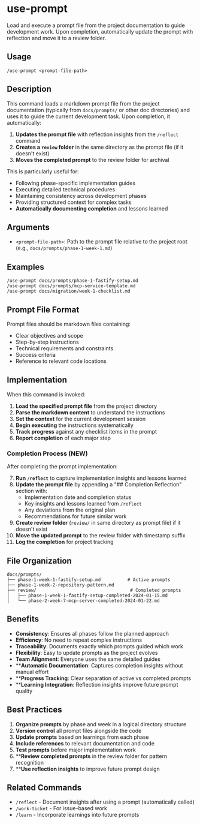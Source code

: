 # use-prompt

Load and execute a prompt file from the project documentation to guide development work. Upon completion, automatically update the prompt with reflection and move it to a review folder.

## Usage

```
/use-prompt <prompt-file-path>
```

## Description

This command loads a markdown prompt file from the project documentation (typically from `docs/prompts/` or other doc directories) and uses it to guide the current development task. Upon completion, it automatically:

1. **Updates the prompt file** with reflection insights from the `/reflect` command
2. **Creates a `review` folder** in the same directory as the prompt file (if it doesn't exist)
3. **Moves the completed prompt** to the review folder for archival

This is particularly useful for:

- Following phase-specific implementation guides
- Executing detailed technical procedures
- Maintaining consistency across development phases
- Providing structured context for complex tasks
- **Automatically documenting completion** and lessons learned

## Arguments

- `<prompt-file-path>`: Path to the prompt file relative to the project root (e.g., `docs/prompts/phase-1-week-1.md`)

## Examples

```
/use-prompt docs/prompts/phase-1-fastify-setup.md
/use-prompt docs/prompts/mcp-service-template.md
/use-prompt docs/migration/week-1-checklist.md
```

## Prompt File Format

Prompt files should be markdown files containing:
- Clear objectives and scope
- Step-by-step instructions
- Technical requirements and constraints
- Success criteria
- Reference to relevant code locations

## Implementation

When this command is invoked:

1. **Load the specified prompt file** from the project directory
2. **Parse the markdown content** to understand the instructions
3. **Set the context** for the current development session
4. **Begin executing** the instructions systematically
5. **Track progress** against any checklist items in the prompt
6. **Report completion** of each major step

### **Completion Process (NEW)**

After completing the prompt implementation:

7. **Run `/reflect`** to capture implementation insights and lessons learned
8. **Update the prompt file** by appending a "## Completion Reflection" section with:
   - Implementation date and completion status
   - Key insights and lessons learned from `/reflect`
   - Any deviations from the original plan
   - Recommendations for future similar work
9. **Create review folder** (`review/` in same directory as prompt file) if it doesn't exist
10. **Move the updated prompt** to the review folder with timestamp suffix
11. **Log the completion** for project tracking

## File Organization

```
docs/prompts/
├── phase-1-week-1-fastify-setup.md          # Active prompts
├── phase-1-week-2-repository-pattern.md
├── review/                                   # Completed prompts
│   ├── phase-1-week-1-fastify-setup-completed-2024-01-15.md
│   └── phase-2-week-7-mcp-server-completed-2024-01-22.md
```

## Benefits

- **Consistency**: Ensures all phases follow the planned approach
- **Efficiency**: No need to repeat complex instructions
- **Traceability**: Documents exactly which prompts guided which work
- **Flexibility**: Easy to update prompts as the project evolves
- **Team Alignment**: Everyone uses the same detailed guides
- ****Automatic Documentation**: Captures completion insights without manual effort
- ****Progress Tracking**: Clear separation of active vs completed prompts
- ****Learning Integration**: Reflection insights improve future prompt quality

## Best Practices

1. **Organize prompts** by phase and week in a logical directory structure
2. **Version control** all prompt files alongside the code
3. **Update prompts** based on learnings from each phase
4. **Include references** to relevant documentation and code
5. **Test prompts** before major implementation work
6. ****Review completed prompts** in the review folder for pattern recognition
7. ****Use reflection insights** to improve future prompt design

## Related Commands

- `/reflect` - Document insights after using a prompt (automatically called)
- `/work-ticket` - For issue-based work
- `/learn` - Incorporate learnings into future prompts